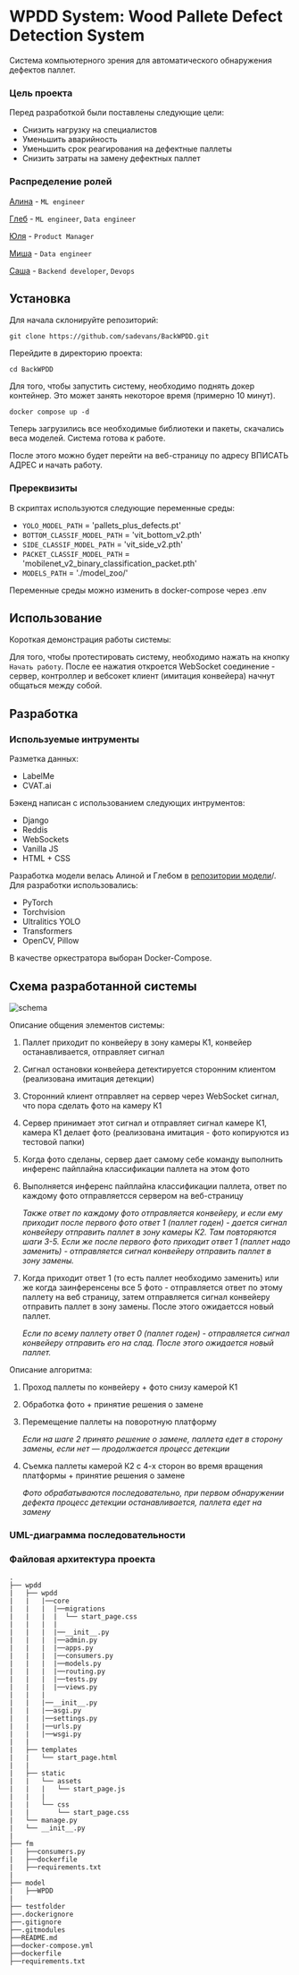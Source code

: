 # WPDD System: Wood Pallete Defect Detection System

Система компьютерного зрения для автоматического обнаружения дефектов паллет.

### Цель проекта
Перед разработкой были поставлены следующие цели:

- Снизить нагрузку на специалистов
- Уменьшить аварийность
- Уменьшить срок реагирования на дефектные паллеты
- Снизить затраты на замену дефектных паллет

### Распределение ролей
[Алина](https://github.com/Firally) - `ML engineer`

[Глеб](https://github.com/onoregleb) - `ML engineer`, `Data engineer`

[Юля](https://github.com/YuliaOv22) - `Product Manager`

[Миша](https://github.com/justroflangit) - `Data engineer`

[Саша](https://github.com/sadevans) - `Backend developer`, `Devops`


## Установка
Для начала склонируйте репозиторий:
```shell
git clone https://github.com/sadevans/BackWPDD.git
```

Перейдите в директорию проекта:
```shell
cd BackWPDD
```

Для того, чтобы запустить систему, необходимо поднять докер контейнер. Это может занять некоторое время (примерно 10 минут).

```shell
docker compose up -d
```
Теперь загрузились все необходимые библиотеки и пакеты, скачались веса моделей. Система готова к работе.

После этого можно будет перейти на веб-страницу по адресу ВПИСАТЬ АДРЕС и начать работу.

### Пререквизиты
В скриптах используются следующие переменные среды:
- `YOLO_MODEL_PATH` = 'pallets_plus_defects.pt'
- `BOTTOM_CLASSIF_MODEL_PATH` = 'vit_bottom_v2.pth'
- `SIDE_CLASSIF_MODEL_PATH` = 'vit_side_v2.pth'
- `PACKET_CLASSIF_MODEL_PATH` = 'mobilenet_v2_binary_classification_packet.pth'
- `MODELS_PATH` = './model_zoo/'

Переменные среды можно изменить в docker-compose через .env


## Использование

Короткая демонстрация работы системы:



Для того, чтобы протестировать систему, необходимо нажать на кнопку `Начать работу`. После ее нажатия откроется WebSocket соединение - сервер, контроллер и вебсокет клиент (имитация конвейера) начнут общаться между собой.

## Разработка

### Используемые интрументы

Разметка данных:
- LabelMe
- CVAT.ai

Бэкенд написан с использованием следующих интрументов:
- Django
- Reddis
- WebSockets
- Vanilla JS
- HTML + CSS

Разработка модели велась Алиной и Глебом в [репозитории модели](https://github.com/sadevans/WPDD)/. Для разработки использовались:
- PyTorch
- Torchvision
- Ultralitics YOLO
- Transformers
- OpenCV, Pillow

В качестве оркестратора выборан Docker-Compose.


## Схема разработанной системы
![schema](https://github.com/user-attachments/assets/9cbf4913-8f0a-4ca4-8162-1851ece1a771)


Описание общения элементов системы:
1. Паллет приходит по конвейеру в зону камеры К1, конвейер останавливается, отправляет сигнал
2. Сигнал остановки конвейера детектируется сторонним клиентом (реализована имитация детекции)
3. Сторонний клиент отправляет на сервер через WebSocket сигнал, что пора сделать фото на камеру К1
4. Сервер принимает этот сигнал и отправляет сигнал камере К1, камера К1 делает фото (реализована имитация - фото копируются из тестовой папки)
5. Когда фото сделаны, сервер дает самому себе команду выполнить инференс пайплайна классификации паллета на этом фото
6. Выполняется инференс пайплайна классификации паллета, ответ по каждому фото отправляетсся сервером на веб-страницу

    _Также ответ по каждому фото отправляется конвейеру, и если ему приходит после первого фото ответ 1 (паллет годен) - дается сигнал конвейеру отправить паллет в зону камеры К2. Там повторяются шаги 3-5. Если же после первого фото приходит ответ 1 (паллет надо заменить) - отправляется сигнал конвейеру отправить паллет в зону замены._

7. Когда приходит ответ 1 (то есть паллет необходимо заменить) или же когда заинференсены все 5 фото - отправляется ответ по этому паллету на веб страницу, затем отправляется сигнал конвейеру отправить паллет в зону замены. После этого ожидаетсся новый паллет.

    _Если по всему паллету ответ 0 (паллет годен) - отправляется сигнал конвейеру отправить его на слад. После этого ожидается новый паллет._


Описание алгоритма:

1. Проход паллеты по конвейеру + фото снизу камерой К1
2. Обработка фото + принятие решения о замене 
3. Перемещение паллеты на поворотную платформу

    _Если на шаге 2 принято решение о замене, паллета едет в сторону замены, если нет — продолжается процесс детекции_

5. Съемка паллеты камерой К2 с 4-х сторон во время вращения платформы + принятие решения о замене 

    _Фото обрабатываются последовательно, при первом обнаружении дефекта процесс детекции останавливается, паллета едет на замену_

### UML-диаграмма последовательности



### Файловая архитектура проекта
  ```
  .
  ├── wpdd
  |   ├── wpdd
  |   |   |──core
  |   |   |  |──migrations
  |   |   |  |  └── start_page.css
  |   |   |  |
  |   |   |  |──__init__.py
  |   |   |  |──admin.py
  |   |   |  |──apps.py
  |   |   |  |──consumers.py
  |   |   |  |──models.py
  |   |   |  |──routing.py
  |   |   |  |──tests.py
  |   |   |  |──views.py
  |   |   |
  |   |   |──__init__.py
  |   |   |──asgi.py
  |   |   |──settings.py
  |   |   |──urls.py
  |   |   |──wsgi.py
  |   |
  |   ├── templates
  |   |   └── start_page.html
  |   |
  |   ├── statiс
  |   |   └── assets
  |   |   |   └── start_page.js
  |   |   |
  |   |   └── css
  |   |       └── start_page.css
  |   └── manage.py
  |   └── __init__.py
  |
  ├── fm
  |   ├──consumers.py
  |   ├──dockerfile
  |   ├──requirements.txt
  |
  ├── model
  |   ├──WPDD
  |
  ├── testfolder
  ├──.dockerignore
  ├──.gitignore
  ├──.gitmodules
  ├──README.md
  ├──docker-compose.yml
  ├──dockerfile
  ├──requirements.txt
  ```



